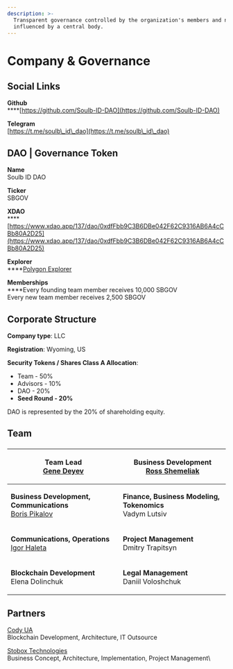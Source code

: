 ```yaml
---
description: >-
  Transparent governance controlled by the organization's members and not
  influenced by a central body.
---
```


# Company & Governance

## Social Links

**Github**\
****[https://github.com/Soulb-ID-DAO](https://github.com/Soulb-ID-DAO)

**Telegram**\
[https://t.me/soulb\_id\_dao](https://t.me/soulb\_id\_dao)

## DAO | Governance Token

**Name**\
Soulb ID DAO

**Ticker**\
SBGOV

**XDAO**\
****[https://www.xdao.app/137/dao/0xdfFbb9C3B6DBe042F62C9316AB6A4cCBb80A2D25](https://www.xdao.app/137/dao/0xdfFbb9C3B6DBe042F62C9316AB6A4cCBb80A2D25)

**Explorer**\
****[Polygon Explorer](https://polygonscan.com/token/0xdffbb9c3b6dbe042f62c9316ab6a4ccbb80a2d25)

**Memberships**\
****Every founding team member receives 10,000 SBGOV\
Every new team member receives 2,500 SBGOV&#x20;

## **Corporate Structure**

**Company type**: LLC

**Registration**: Wyoming, US

**Security Tokens / Shares Class A Allocation**:

* Team - 50%
* Advisors - 10%
* DAO - 20%
* **Seed Round - 20%**

DAO is represented by the 20% of shareholding equity.

## **Team**

###

| <p><strong>Team Lead</strong><br><strong></strong><a href="https://www.linkedin.com/in/deyev/">Gene Deyev</a></p>                                       | <p><strong>Business Development</strong><br><strong></strong><a href="https://www.linkedin.com/in/ross-shemeliak/">Ross Shemeliak</a></p> |
| ------------------------------------------------------------------------------------------------------------------------------------------------------- | ----------------------------------------------------------------------------------------------------------------------------------------- |
| <p><strong>Business Development, Communications</strong><br><strong></strong><a href="https://www.linkedin.com/in/borys-pikalov/">Boris Pikalov</a></p> | <p><strong>Finance, Business Modeling, Tokenomics</strong><br><strong></strong>Vadym Lutsiv</p>                                           |
| <p><strong>Communications, Operations</strong><br><strong></strong><a href="https://www.linkedin.com/in/igor-haleta/">Igor Haleta</a></p>               | <p><strong>Project Management</strong><br><strong></strong>Dmitry Trapitsyn</p>                                                           |
| <p><strong>Blockchain Development</strong><br><strong></strong>Elena Dolinchuk</p>                                                                      | <p><strong>Legal Management</strong><br>Daniil Voloshchuk</p>                                                                             |

## Partners

[Cody UA](https://codyua.com/)\
Blockchain Development, Architecture, IT Outsource

[Stobox Technologies](https://www.stobox.io)\
Business Concept, Architecture, Implementation, Project Management\
